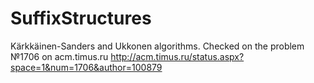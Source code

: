 # SuffixStructures
Kärkkäinen-Sanders and Ukkonen algorithms. Checked on the problem №1706 on acm.timus.ru
http://acm.timus.ru/status.aspx?space=1&num=1706&author=100879
